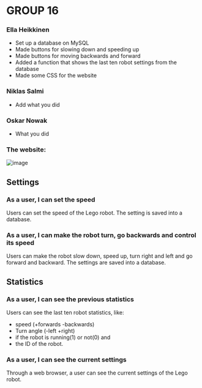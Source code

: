 # GROUP 16
### Ella Heikkinen
- Set up a database on MySQL
- Made buttons for slowing down and speeding up
- Made buttons for moving backwards and forward
- Added a function that shows the last ten robot settings from the database
- Made some CSS for the website

### Niklas Salmi
- Add what you did
 

### Oskar Nowak 
 - What you did

### The website:
![image](https://github.com/Ella22011/RestfulRobot/assets/142878147/a3f7094a-636c-4092-b33f-c3be4a8fa923)


## Settings

### As a user, I can set the speed
Users can set the speed of the Lego robot. The setting is saved into a database.

### As a user, I can make the robot turn, go backwards and control its speed
Users can make the robot slow down, speed up, turn right and left and go forward and backward. The settings are saved into a database.

## Statistics

### As a user, I can see the previous statistics
Users can see the last ten robot statistics, like: 
- speed (+forwards -backwards)
- Turn angle (-left +right)
- if the robot is running(1) or not(0) and
- the ID of the robot.

### As a user, I can see the current settings
Through a web browser, a user can see the current settings of the Lego robot.
